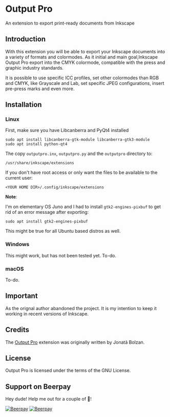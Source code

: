 # Output Pro
An extension to export print-ready documents from Inkscape

## Introduction
With this extension you will be able to export your Inkscape documents into a variety of formats and colormodes. As it initial and main goal,Inkscape Output Pro export into the CMYK colormode, compatible with the press and graphic industry standards.

It is possible to use specific ICC profiles, set other colormodes than RGB and CMYK, like Grayscale and Lab, set specific JPEG configurations, insert pre-press marks and even more.

## Installation

### Linux
First, make sure you have Libcanberra and PyQt4 installed

```
sudo apt install libcanberra-gtk-module libcanberra-gtk3-module
sudo apt install python-qt4
```

The copy `outputpro.inx`, `outputpro.py` and the `outputpro` directory to:

```
/usr/share/inkscape/extensions
```

If you don't have root access or only want the files to be available to the current user:

```
<YOUR HOME DIR>/.config/inkscape/extensions
```

**Note**:

I'm on elementary OS Juno and I had to install `gtk2-engines-pixbuf` to get rid of an error message after exporting:

```
sudo apt install gtk2-engines-pixbuf
```

This might be true for all Ubuntu based distros as well.


### Windows
This might work, but has not been tested yet. To-do.

### macOS
To-do.

## Important
As the orignal author abandoned the project. It is my intention to keep it working in recent versions of Inkscape.

## Credits
The [Output Pro](http://jonata.org/inkscape/outputpro/) extension was originally written by Jonatã Bolzan.

## License
Output Pro is licensed under the terms of the GNU License.

## Support on Beerpay
Hey dude! Help me out for a couple of :beers:!

[![Beerpay](https://beerpay.io/jonata/Inkscape-OUTPUT-PRO/badge.svg?style=beer-square)](https://beerpay.io/jonata/Inkscape-OUTPUT-PRO)  [![Beerpay](https://beerpay.io/jonata/Inkscape-OUTPUT-PRO/make-wish.svg?style=flat-square)](https://beerpay.io/jonata/Inkscape-OUTPUT-PRO?focus=wish)